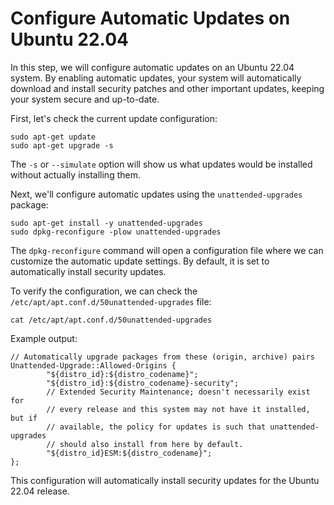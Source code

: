 # Configure Automatic Updates on Ubuntu 22.04

In this step, we will configure automatic updates on an Ubuntu 22.04 system. By enabling automatic updates, your system will automatically download and install security patches and other important updates, keeping your system secure and up-to-date.

First, let's check the current update configuration:

```
sudo apt-get update
sudo apt-get upgrade -s
```

The `-s` or `--simulate` option will show us what updates would be installed without actually installing them.

Next, we'll configure automatic updates using the `unattended-upgrades` package:

```
sudo apt-get install -y unattended-upgrades
sudo dpkg-reconfigure -plow unattended-upgrades
```

The `dpkg-reconfigure` command will open a configuration file where we can customize the automatic update settings. By default, it is set to automatically install security updates.

To verify the configuration, we can check the `/etc/apt/apt.conf.d/50unattended-upgrades` file:

```
cat /etc/apt/apt.conf.d/50unattended-upgrades
```

Example output:

```
// Automatically upgrade packages from these (origin, archive) pairs
Unattended-Upgrade::Allowed-Origins {
        "${distro_id}:${distro_codename}";
        "${distro_id}:${distro_codename}-security";
        // Extended Security Maintenance; doesn't necessarily exist for
        // every release and this system may not have it installed, but if
        // available, the policy for updates is such that unattended-upgrades
        // should also install from here by default.
        "${distro_id}ESM:${distro_codename}";
};
```

This configuration will automatically install security updates for the Ubuntu 22.04 release.
